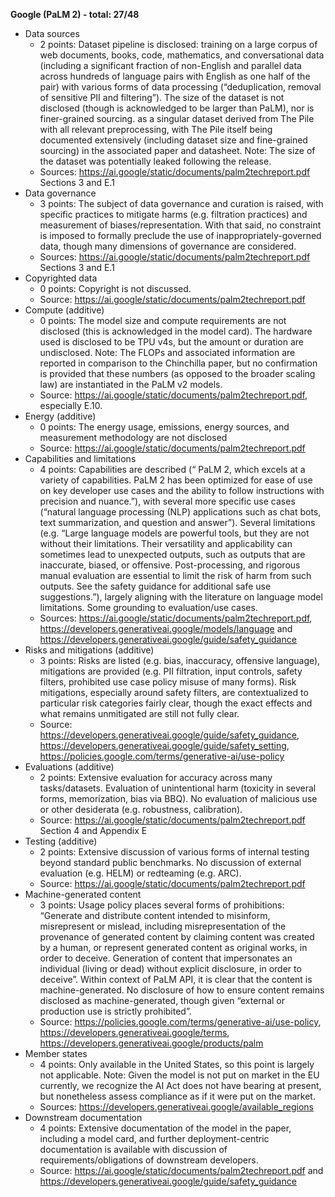 ﻿**Google (PaLM 2) - total: 27/48**

- Data sources
   - 2 points: Dataset pipeline is disclosed: training on a large corpus of web documents, books, code, mathematics, and conversational data (including a significant fraction of non-English and parallel data across hundreds of language pairs with English as one half of the pair) with various forms of data processing (“deduplication, removal of sensitive PII and filtering”). The size of the dataset is not disclosed (though is acknowledged to be larger than PaLM), nor is finer-grained sourcing.   as a singular dataset derived from The Pile with all relevant preprocessing, with The Pile itself being documented extensively (including dataset size and fine-grained sourcing) in the associated paper and datasheet. Note: The size of the dataset was potentially leaked following the release.
   - Sources: <https://ai.google/static/documents/palm2techreport.pdf> Sections 3 and E.1
- Data governance
   - 3 points: The subject of data governance and curation is raised, with specific practices to mitigate harms (e.g. filtration practices) and measurement of biases/representation. With that said, no constraint is imposed to formally preclude the use of inappropriately-governed data, though many dimensions of governance are considered.
   - Sources: <https://ai.google/static/documents/palm2techreport.pdf> Sections 3 and E.1
- Copyrighted data
   - 0 points: Copyright is not discussed.
   - Source: <https://ai.google/static/documents/palm2techreport.pdf> 
- Compute (additive)
   - 0 points: The model size and compute requirements are not disclosed (this is acknowledged in the model card). The hardware used is disclosed to be TPU v4s, but the amount or duration are undisclosed. Note: The FLOPs and associated information are reported in comparison to the Chinchilla paper, but no confirmation is provided that these numbers (as opposed to the broader scaling law) are instantiated in the PaLM v2 models.
   - Source: <https://ai.google/static/documents/palm2techreport.pdf>, especially E.10.
- Energy (additive)
   - 0 points: The energy usage, emissions, energy sources, and measurement methodology are not disclosed
   - Source: <https://ai.google/static/documents/palm2techreport.pdf> 
- Capabilities and limitations
   - 4 points: Capabilities are described (“ PaLM 2, which excels at a variety of capabilities. PaLM 2 has been optimized for ease of use on key developer use cases and the ability to follow instructions with precision and nuance.”), with several more specific use cases (“natural language processing (NLP) applications such as chat bots, text summarization, and question and answer”). Several limitations (e.g. “Large language models are powerful tools, but they are not without their limitations. Their versatility and applicability can sometimes lead to unexpected outputs, such as outputs that are inaccurate, biased, or offensive. Post-processing, and rigorous manual evaluation are essential to limit the risk of harm from such outputs. See the safety guidance for additional safe use suggestions.”), largely aligning with the literature on language model limitations. Some grounding to evaluation/use cases.
   - Sources: <https://ai.google/static/documents/palm2techreport.pdf>, <https://developers.generativeai.google/models/language> and <https://developers.generativeai.google/guide/safety_guidance>
- Risks and mitigations (additive)
   - 3 points: Risks are listed (e.g. bias, inaccuracy, offensive language), mitigations are provided (e.g. PII filtration, input controls, safety filters, prohibited use case policy misuse of many forms). Risk mitigations, especially around safety filters, are contextualized to particular risk categories fairly clear, though the exact effects and what remains unmitigated are still not fully clear.
   - Source: <https://developers.generativeai.google/guide/safety_guidance>, <https://developers.generativeai.google/guide/safety_setting>, <https://policies.google.com/terms/generative-ai/use-policy>
- Evaluations (additive)
   - 2 points: Extensive evaluation for accuracy across many tasks/datasets. Evaluation of unintentional harm (toxicity in several forms, memorization, bias via BBQ). No evaluation of malicious use or other desiderata (e.g. robustness, calibration).
   - Source: <https://ai.google/static/documents/palm2techreport.pdf> Section 4 and Appendix E
- Testing (additive)
   - 2 points: Extensive discussion of various forms of internal testing beyond standard public benchmarks. No discussion of external evaluation (e.g. HELM) or redteaming (e.g. ARC). 
   - Source:  <https://ai.google/static/documents/palm2techreport.pdf>
- Machine-generated content
   - 3 points: Usage policy places several forms of prohibitions: “Generate and distribute content intended to misinform, misrepresent or mislead, including misrepresentation of the provenance of generated content by claiming content was created by a human, or represent generated content as original works, in order to deceive. Generation of content that impersonates an individual (living or dead) without explicit disclosure, in order to deceive”. Within context of PaLM API, it is clear that the content is machine-generated. No disclosure of how to ensure content remains disclosed as machine-generated, though given “external or production use is strictly prohibited”. 
   - Source: <https://policies.google.com/terms/generative-ai/use-policy>, <https://developers.generativeai.google/terms>, <https://developers.generativeai.google/products/palm>  
- Member states
   - 4 points: Only available in the United States, so this point is largely not applicable. Note: Given the model is not put on market in the EU currently, we recognize the AI Act does not have bearing at present, but nonetheless assess compliance as if it were put on the market.
   - Sources: <https://developers.generativeai.google/available_regions>
- Downstream documentation
   - 4 points: Extensive documentation of the model in the paper, including a model card, and further deployment-centric documentation is available with discussion of requirements/obligations of downstream developers. 
   - Source:  <https://ai.google/static/documents/palm2techreport.pdf> and <https://developers.generativeai.google/guide/safety_guidance> 
